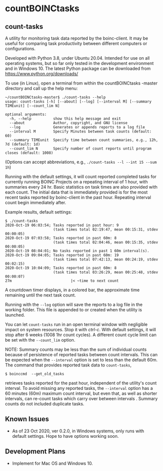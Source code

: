 # countBOINCtasks

## count-tasks

A utility for monitoring task data reported by the boinc-client. 
It may be useful for comparing task productivity between different computers 
or configurations.

Developed with Python 3.8, under Ubuntu 20.04. Intended for use on all 
operating systems, but so far only tested in the development environment and
 in Windows 10. 
The latest Python package can be downloaded from https://www.python.org/downloads/

To use (in Linux), open a terminal from within the countBOINCtasks
-master directory and call up the help menu: 
```
~/countBOINCtasks-master$ ./count-tasks --help
usage: count-tasks [-h] [--about] [--log] [--interval M] [--summary TIMEunit] [--count_lim N]

optional arguments:
  -h, --help          show this help message and exit
  --about             Author, copyright, and GNU license
  --log               Generates or appends reports to a log file
  --interval M        Specify Minutes between task counts (default: 60)
  --summary TIMEunit  Specify time between count summaries, e.g., 12h, 7d (default: 1d)
  --count_lim N       Specify number of count reports until program closes (default: 1008)

```
(Options can accept abbreviations, e.g., `./count-tasks --l --int 15 --sum 1h`)

Running with the default settings, it will count reported completed tasks
for currently running BOINC Projects on a repeating interval of 1 hour, with 
summaries every 24 hr. Basic statistics on task times are also provided 
 with each count. The initial data that is immediately provided is for the most 
recent tasks reported by boinc-client in the past hour. Repeating interval
 count begin immediately after.

Example results, default settings:
```
$ ./count-tasks
2020-Oct-19 06:03:54; Tasks reported in past hour: 9
                      (task times total 02:19:47, mean 00:15:31, stdev 00:00:05)
2020-Oct-19 07:03:58; Tasks reported in past 60m: 8
                      (task times total 02:04:46, mean 00:15:35, stdev 00:00:05)
2020-Oct-19 08:04:01; No tasks reported in past 1 60m interval(s).
2020-Oct-19 09:04:05; Tasks reported in past 60m: 19
                      (task times total 07:42:13, mean 00:24:19, stdev 00:02:15)
2020-Oct-19 10:04:09; Tasks reported in past 60m: 8
                      (task times total 03:26:29, mean 00:25:48, stdev 00:00:07)
27m                           |< ~time to next count
```
A countdown timer displays, in a colored bar, the approximate time remaining
 until the next task count.
 
Running with the `--log` option will save the reports to a log file in the 
working folder. This file is appended to or created when the utility is
 launched.

You can let `count-tasks` run in an open terminal window with negligible impact 
on system resources. Stop it with *ctrl-c*. With default settings, it will
 stop after 6 weeks (1008 1hr count cycles). A different count cycle limit
  can be set with the `--count_lim` option.

NOTE: Summary counts may be less than the sum of individual counts because of 
persistence of reported tasks between count intervals. This can be expected
 when the `--interval` option is set to less than the default 60m. 
 The command that provides reported task data to `count-tasks`, 
 ```
$ boinccmd  --get_old_tasks 
```
retrieves tasks reported for the past hour, independent of the utility's 
count interval. To avoid missing any reported tasks, the `--interval` option 
has a 60 minutes (60m) maximum count interval, but even that, as well as
 shorter intervals, can re-count tasks which carry over between intervals
 . Summary counts do not included duplicate tasks.

## Known Issues
* As of 23 Oct 2020, ver 0.2.0, in Windows systems, only runs with default
 settings. Hope to have options working soon.
## Development Plans
* Implement for Mac OS and Windows 10.

